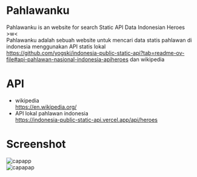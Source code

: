 # Pahlawanku
Pahlawanku is an website for search Static API Data Indonesian Heroes >w< <br> Pahlawanku adalah sebuah website untuk mencari data statis pahlawan di indonesia menggunakan API statis lokal https://github.com/yogski/indonesia-public-static-api?tab=readme-ov-file#api-pahlawan-nasional-indonesia-apiheroes dan wikipedia

# API
- wikipedia <br> https://en.wikipedia.org/
- API lokal pahlawan indonesia <br> https://indonesia-public-static-api.vercel.app/api/heroes

# Screenshot
![capapp](https://github.com/veldanava/Pahlawanku/assets/86060881/37018148-acd9-44aa-852a-475c784028c1)
<br>
![capapap](https://github.com/veldanava/Pahlawanku/assets/86060881/28524c07-a8b6-4935-a602-960f2a9bcca2)
